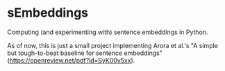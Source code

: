 # sEmbeddings
Computing (and experimenting with) sentence embeddings in Python.

As of now, this is just a small project implementing Arora et al.'s "A simple but tough-to-beat baseline for sentence embeddings" (https://openreview.net/pdf?id=SyK00v5xx).
